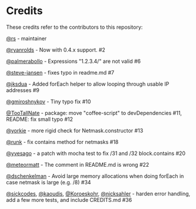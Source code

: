 Credits
=======

These credits refer to the contributors to this repository:

[@rs](https://github.com/rs) - maintainer

[@ryanrolds](https://github.com/ryanrolds) - Now with 0.4.x support. #2

[@palmerabollo](https://github.com/palmerabollo) - Expressions "1.2.3.4/" are not valid #6

[@steve-jansen](https://github.com/steve-jansen) - fixes typo in readme.md #7

[@jksdua](https://github.com/jksdua) - Added forEach helper to allow looping through usable IP addresses #9

[@gmiroshnykov](https://github.com/gmiroshnykov) - Tiny typo fix #10

[@TooTallNate](https://github.com/TooTallNate) - package: move "coffee-script" to devDependencies #11, README: fix small typo #12

[@yorkie](https://github.com/yorkie) - more rigid check for Netmask.constructor #13

[@runk](https://github.com/runk) - fix contains method for netmasks #18

[@yvesago](https://github.com/yvesago) - a patch with mocha test to fix /31 and /32 block.contains #20

[@meteormatt](https://github.com/meteormatt) - The comment in README.md is wrong #22

[@dschenkelman](https://github.com/dschenkelman) - Avoid large memory allocations when doing forEach in case netmask is large (e.g. /8) #34

[@sickcodes](https://github.com/sickcodes), [@kaoudis](https://github.com/kaoudis), [@Koroeskohr](https://github.com/Koroeskohr), [@nicksahler](https://github.com/nicksahler) - harden error handling, add a few more tests, and include CREDITS.md #36
